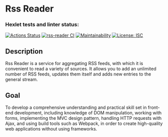 # Rss Reader

### Hexlet tests and linter status:
[![Actions Status](https://github.com/NiyazGaripov/frontend-project-11/workflows/hexlet-check/badge.svg)](https://github.com/NiyazGaripov/frontend-project-11/actions)
[![rss-reader CI](https://github.com/NiyazGaripov/frontend-project-11/workflows/rss-reader%20CI/badge.svg)](https://github.com/NiyazGaripov/frontend-project-11/actions/workflows/rss-reader.yml)
[![Maintainability](https://api.codeclimate.com/v1/badges/c198ac05c080a971fecd/maintainability)](https://codeclimate.com/github/NiyazGaripov/frontend-project-11/maintainability)
[![License: ISC](https://img.shields.io/badge/License-ISC-blue.svg)](https://opensource.org/licenses/ISC)

## Description
Rss Reader is a service for aggregating RSS feeds, with which it is convenient to read a variety of sources. It allows you to add an unlimited number of RSS feeds, updates them itself and adds new entries to the general stream.

## Goal
To develop a comprehensive understanding and practical skill set in front-end development, including knowledge of DOM manipulation, working with forms, implementing the MVC design pattern, handling HTTP requests with Ajax, and using build tools such as Webpack, in order to create high-quality web applications without using frameworks.
